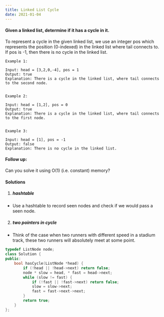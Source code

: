 ```yaml
---
title: Linked List Cycle
date: 2021-01-04
---
```

#### Given a linked list, determine if it has a cycle in it.

To represent a cycle in the given linked list, we use an integer pos which represents the position (0-indexed) in the linked list where tail connects to. If pos is -1, then there is no cycle in the linked list.

 

```
Example 1:

Input: head = [3,2,0,-4], pos = 1
Output: true
Explanation: There is a cycle in the linked list, where tail connects to the second node.


Example 2:

Input: head = [1,2], pos = 0
Output: true
Explanation: There is a cycle in the linked list, where tail connects to the first node.


Example 3:

Input: head = [1], pos = -1
Output: false
Explanation: There is no cycle in the linked list.
```


 

#### Follow up:

Can you solve it using O(1) (i.e. constant) memory?


#### Solutions

1. ##### hashtable

- Use a hashtable to record seen nodes and check if we would pass a seen node.

2. ##### two pointers in cycle

- Think of the case when two runners with different speed in a stadium track, these two runners will absolutely meet at some point.

```cpp
typedef ListNode node;
class Solution {
public:
    bool hasCycle(ListNode *head) {
        if (!head || !head->next) return false;
        node * slow = head, * fast = head->next;
        while (slow != fast) {
            if (!fast || !fast->next) return false;
            slow = slow->next;
            fast = fast->next->next;
        }
        return true;
    }
};
```